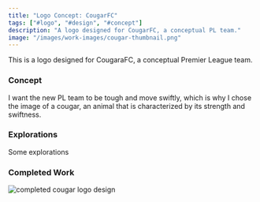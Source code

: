 ```yaml
---
title: "Logo Concept: CougarFC"
tags: ["#logo", "#design", "#concept"]
description: "A logo designed for CougarFC, a conceptual PL team."
image: "/images/work-images/cougar-thumbnail.png"
---
```

This is a logo designed for CougaraFC, a conceptual Premier League team.

### Concept

I want the new PL team to be tough and move swiftly, which is why I chose the image of a cougar, an animal that is characterized by its strength and swiftness.

### Explorations

Some explorations

### Completed Work

![completed cougar logo design](/images/work-images/cougar-thumbnail.png)
